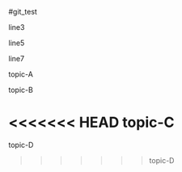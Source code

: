 #git_test

line3

line5

line7

topic-A

topic-B

<<<<<<< HEAD
topic-C
=======
topic-D
>>>>>>> topic-D
